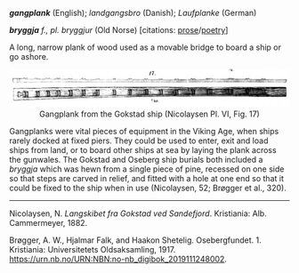 **_gangplank_** (English); _landgangsbro_ (Danish); _Laufplanke_ (German)

_**bryggja** f., pl. bryggjur_ (Old Norse) [citations: [prose](https://onp.ku.dk/onp/onp.php?o11700)/[poetry](https://lexiconpoeticum.org/m.php?p=lemma&i=11326)]  

  A long, narrow plank of wood used as a movable bridge to board a ship or go ashore. 

<div align="center">
  
  ![gangplank from Gokstad ship](../images/Gangplank_Gokstad.png)
  Gangplank from the Gokstad ship (Nicolaysen Pl. VI, Fig. 17)

</div>

Gangplanks were vital pieces of equipment in the Viking Age, when ships rarely docked at fixed piers. They could be used to enter, exit and load ships from land, or to board other ships at sea by laying the plank across the gunwales. The Gokstad and Oseberg ship burials both included a _bryggja_ which was hewn from a single piece of pine, recessed on one side so that steps are carved in relief, and fitted with a hole at one end so that it could be fixed to the ship when in use (Nicolaysen, 52; Brøgger et al., 320).

---

  Nicolaysen, N. _Langskibet fra Gokstad ved Sandefjord_. Kristiania: Alb. Cammermeyer, 1882.

  Brøgger, A. W., Hjalmar Falk, and Haakon Shetelig. Osebergfundet. 1. Kristiania: Universitetets Oldsaksamling, 1917. https://urn.nb.no/URN:NBN:no-nb_digibok_2019111248002.
